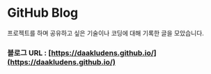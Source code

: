# GitHub Blog

프로젝트를 하며 공유하고 싶은 기술이나 코딩에 대해 기록한 글을 모았습니다.     

### 블로그 URL : [https://daakludens.github.io/](https://daakludens.github.io/)
